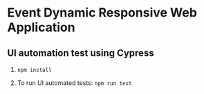 # Event Dynamic Responsive Web Application

## UI automation test using Cypress

1. `npm install` 

2. To run UI automated tests: `npm run test`